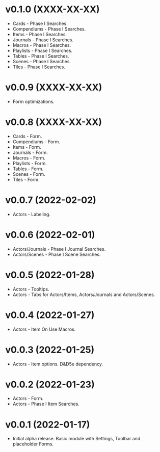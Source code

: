 # v0.1.0 (XXXX-XX-XX)

* Cards       - Phase I Searches.
* Compendiums - Phase I Searches.
* Items       - Phase I Searches.
* Journals    - Phase I Searches.
* Macros      - Phase I Searches.
* Playlists   - Phase I Searches.
* Tables      - Phase I Searches.
* Scenes      - Phase I Searches.
* Tiles       - Phase I Searches.

# v0.0.9 (XXXX-XX-XX)

* Form optimizations.

# v0.0.8 (XXXX-XX-XX)

* Cards       - Form.
* Compendiums - Form.
* Items       - Form.
* Journals    - Form.
* Macros      - Form.
* Playlists   - Form.
* Tables      - Form.
* Scenes      - Form.
* Tiles       - Form.

# v0.0.7 (2022-02-02)

* Actors - Labeling.

# v0.0.6 (2022-02-01)

* Actors/Journals - Phase I Journal Searches.
* Actors/Scenes   - Phase I Scene Searches.

# v0.0.5 (2022-01-28)

* Actors - Tooltips.
* Actors - Tabs for Actors/Items, Actors/Journals and Actors/Scenes.

# v0.0.4 (2022-01-27)

* Actors - Item On Use Macros.

# v0.0.3 (2022-01-25)

* Actors - Item options. D&D5e dependency.

# v0.0.2 (2022-01-23)

* Actors - Form.
* Actors - Phase I Item Searches.

# v0.0.1 (2022-01-17)

* Initial alpha release. Basic module with Settings, Toolbar and placeholder Forms.
